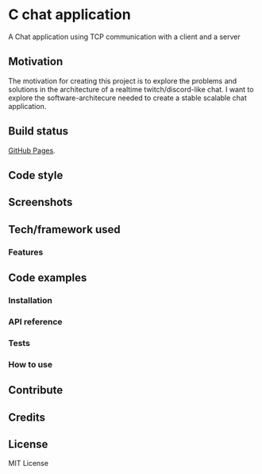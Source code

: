 # C chat application

A Chat application using TCP communication with a client and a server

## Motivation

The motivation for creating this project is to explore the problems and 
solutions in the architecture of a realtime twitch/discord-like chat. I want to 
explore the software-architecure needed to create a stable scalable chat
application.

## Build status
[GitHub Pages](https://pages.github.com/).

## Code style

## Screenshots

## Tech/framework used

### Features

## Code examples

### Installation

### API reference

### Tests

### How to use

## Contribute

## Credits

## License

MIT License
